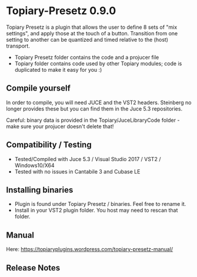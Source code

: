# Topiary-Presetz 0.9.0

Topiary Presetz is a plugin that allows the user to define 8 sets of "mix settings", and apply those at the touch of a button. Transition from one setting to another can be quantized and timed relative to the (host) transport.

* Topiary Presetz folder contains the code and a projucer file
* Topiary folder contains code used by other Topiary modules; code is duplicated to make it easy for you :)

## Compile yourself

In order to compile, you will need JUCE and the VST2 headers. Steinberg no longer provides these but you can find them in the Juce 5.3 repositories.

Careful: binary data is provided in the Topiary/JuceLibraryCode folder - make sure your projucer doesn't delete that!

## Compatibility / Testing

* Tested/Compiled with Juce 5.3 / Visual Studio 2017 / VST2 / Windows10/X64
* Tested with no issues in Cantabile 3 and Cubase LE

## Installing binaries

* Plugin is found under Topiary Presetz / binaries.  Feel free to rename it.
* Install in your VST2 plugin folder.  You host may need to rescan that folder.

## Manual

Here: https://topiaryplugins.wordpress.com/topiary-presetz-manual/

## Release Notes
